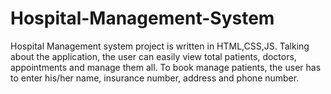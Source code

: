 # Hospital-Management-System
Hospital Management system project is written in HTML,CSS,JS. Talking about the application, the user can easily view total patients, doctors, appointments and manage them all.  To book manage patients, the user has to enter his/her name, insurance number, address and phone number. 
